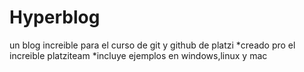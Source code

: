 # Hyperblog
un blog increible para el curso de git y github de platzi
*creado pro el increible platziteam 
*incluye ejemplos en windows,linux y mac
